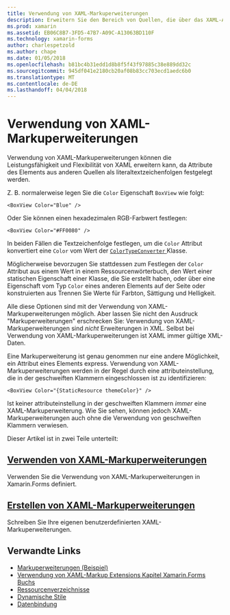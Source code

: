 ```yaml
---
title: Verwendung von XAML-Markuperweiterungen
description: Erweitern Sie den Bereich von Quellen, die über das XAML-Attributen festgelegt ist
ms.prod: xamarin
ms.assetid: EB06C8B7-3FD5-47B7-A09C-A13063BD110F
ms.technology: xamarin-forms
author: charlespetzold
ms.author: chape
ms.date: 01/05/2018
ms.openlocfilehash: b81bc4b31edd1d8b8f5f43f97885c38e889dd32c
ms.sourcegitcommit: 945df041e2180cb20af08b83cc703ecd1aedc6b0
ms.translationtype: MT
ms.contentlocale: de-DE
ms.lasthandoff: 04/04/2018
---
```

# <a name="xaml-markup-extensions"></a>Verwendung von XAML-Markuperweiterungen

Verwendung von XAML-Markuperweiterungen können die Leistungsfähigkeit und Flexibilität von XAML erweitern kann, da Attribute des Elements aus anderen Quellen als literaltextzeichenfolgen festgelegt werden.

Z. B. normalerweise legen Sie die `Color` Eigenschaft `BoxView` wie folgt:

```xaml
<BoxView Color="Blue" />
```

Oder Sie können einen hexadezimalen RGB-Farbwert festlegen:

```xaml
<BoxView Color="#FF0080" />
```

In beiden Fällen die Textzeichenfolge festlegen, um die `Color` Attribut konvertiert eine `Color` vom Wert der [ `ColorTypeConverter` ](https://developer.xamarin.com/api/type/Xamarin.Forms.ColorTypeConverter/) Klasse.

Möglicherweise bevorzugen Sie stattdessen zum Festlegen der `Color` Attribut aus einem Wert in einem Ressourcenwörterbuch, den Wert einer statischen Eigenschaft einer Klasse, die Sie erstellt haben, oder über eine Eigenschaft vom Typ `Color` eines anderen Elements auf der Seite oder konstruierten aus Trennen Sie Werte für Farbton, Sättigung und Helligkeit.

Alle diese Optionen sind mit der Verwendung von XAML-Markuperweiterungen möglich. Aber lassen Sie nicht den Ausdruck "Markuperweiterungen" erschrecken Sie: Verwendung von XAML-Markuperweiterungen sind *nicht* Erweiterungen in XML. Selbst bei Verwendung von XAML-Markuperweiterungen ist XAML immer gültige XML-Daten. 

Eine Markuperweiterung ist genau genommen nur eine andere Möglichkeit, ein Attribut eines Elements express. Verwendung von XAML-Markuperweiterungen werden in der Regel durch eine attributeinstellung, die in der geschweiften Klammern eingeschlossen ist zu identifizieren:

```xaml
<BoxView Color="{StaticResource themeColor}" />
```

Ist keiner attributeinstellung in der geschweiften Klammern *immer* eine XAML-Markuperweiterung. Wie Sie sehen, können jedoch XAML-Markuperweiterungen auch ohne die Verwendung von geschweiften Klammern verwiesen.

Dieser Artikel ist in zwei Teile unterteilt:

## <a name="consuming-xaml-markup-extensionsconsumingmd"></a>[Verwenden von XAML-Markuperweiterungen](consuming.md)  

Verwenden Sie die Verwendung von XAML-Markuperweiterungen in Xamarin.Forms definiert.

## <a name="creating-xaml-markup-extensionscreatingmd"></a>[Erstellen von XAML-Markuperweiterungen](creating.md) 

Schreiben Sie Ihre eigenen benutzerdefinierten XAML-Markuperweiterungen.



## <a name="related-links"></a>Verwandte Links

- [Markuperweiterungen (Beispiel)](https://developer.xamarin.com/samples/xamarin-forms/XAML/MarkupExtensions/)
- [Verwendung von XAML-Markup Extensions Kapitel Xamarin.Forms Buchs](~/xamarin-forms/creating-mobile-apps-xamarin-forms/summaries/chapter10.md)
- [Ressourcenverzeichnisse](~/xamarin-forms/xaml/resource-dictionaries.md)
- [Dynamische Stile](~/xamarin-forms/user-interface/styles/dynamic.md)
- [Datenbindung](~/xamarin-forms/app-fundamentals/data-binding/index.md)
